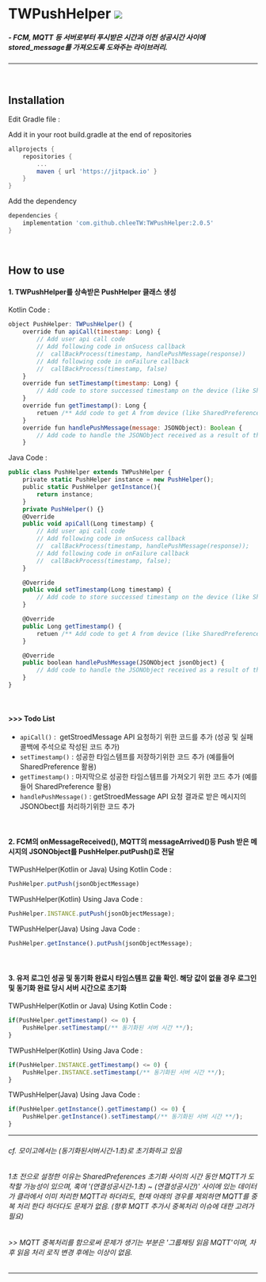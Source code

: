 TWPushHelper [![](https://jitpack.io/v/chleeTW/TWPushHelper.svg)](https://jitpack.io/#chleeTW/TWPushHelper)
=====
##### - FCM, MQTT 등 서버로부터 푸시받은 시간과 이전 성공시간 사이에 stored_message를 가져오도록 도와주는 라이브러리.
-----
<br/>

## Installation
Edit Gradle file :

Add it in your root build.gradle at the end of repositories
```gradle
allprojects {
    repositories {
		...
		maven { url 'https://jitpack.io' }
	}
}
```
Add the dependency
```gradle
dependencies {
    implementation 'com.github.chleeTW:TWPushHelper:2.0.5'
}
```
<br/>



## How to use
#### 1. TWPushHelper를 상속받은 PushHelper 클래스 생성

Kotlin Code :
```javascript
object PushHelper: TWPushHelper() {
    override fun apiCall(timestamp: Long) {
        // Add user api call code
        // Add following code in onSucess callback
        //  callBackProcess(timestamp, handlePushMessage(response))
        // Add following code in onFailure callback
        //  callBackProcess(timestamp, false)
    }
    override fun setTimestamp(timestamp: Long) {
        // Add code to store successed timestamp on the device (like SharedPreference)
    }
    override fun getTimestamp(): Long {
        retuen /** Add code to get A from device (like SharedPreference) **/
    }
    override fun handlePushMessage(message: JSONObject): Boolean {
        // Add code to handle the JSONObject received as a result of the API request
    }
```

Java Code :
```javascript
public class PushHelper extends TWPushHelper {
    private static PushHelper instance = new PushHelper(); 
    public static PushHelper getInstance(){
        return instance;
    }
    private PushHelper() {}
    @Override
    public void apiCall(Long timestamp) {
        // Add user api call code
        // Add following code in onSucess callback
        //  callBackProcess(timestamp, handlePushMessage(response));
        // Add following code in onFailure callback
        //  callBackProcess(timestamp, false);
    }

    @Override
    public void setTimestamp(Long timestamp) {
        // Add code to store successed timestamp on the device (like SharedPreference)
    }

    @Override
    public Long getTimestamp() {
        retuen /** Add code to get A from device (like SharedPreference) **/;
    }

    @Override
    public boolean handlePushMessage(JSONObject jsonObject) {
        // Add code to handle the JSONObject received as a result of the API request
    }
}
```
<br/>


#### >>> Todo List
+ `apiCall()` :  getStroedMessage API 요청하기 위한 코드를 추가 (성공 및 실패 콜백에 주석으로 작성된 코드 추가)
+ `setTimestamp()` : 성공한 타임스템프를 저장하기위한 코드 추가 (예를들어 SharedPreference 활용)
+ `getTimestamp()` : 마지막으로 성공한 타임스템프를 가져오기 위한 코드 추가 (예를들어 SharedPreference 활용)
+ `handlePushMessage()` : getStroedMessage API 요청 결과로 받은 메시지의 JSONObect를 처리하기위한 코드 추가
<br/>



#### 2. FCM의 onMessageReceived(), MQTT의 messageArrived()등 Push 받은 메시지의 JSONObject를 PushHelper.putPush()로 전달
TWPushHelper(Kotlin or Java) Using Kotlin Code :
```javascript
PushHelper.putPush(jsonObjectMessage)
```
TWPushHelper(Kotlin) Using Java Code :
```javascript
PushHelper.INSTANCE.putPush(jsonObjectMessage);
```
TWPushHelper(Java) Using Java Code :
```javascript
PushHelper.getInstance().putPush(jsonObjectMessage);
```
<br/>



#### 3. 유저 로그인 성공 및 동기화 완료시 타임스템프 값을 확인. 해당 값이 없을 경우 로그인 및 동기화 완료 당시 서버 시간으로 초기화

TWPushHelper(Kotlin or Java) Using Kotlin Code :
```javascript
if(PushHelper.getTimestamp() <= 0) {
    PushHelper.setTimestamp(/** 동기화된 서버 시간 **/);
}
```
TWPushHelper(Kotlin) Using Java Code :
```javascript
if(PushHelper.INSTANCE.getTimestamp() <= 0) {
    PushHelper.INSTANCE.setTimestamp(/** 동기화된 서버 시간 **/);
}
```
TWPushHelper(Java) Using Java Code :
```javascript
if(PushHelper.getInstance().getTimestamp() <= 0) {
    PushHelper.getInstance().setTimestamp(/** 동기화된 서버 시간 **/);
}
```

- - -
###### cf. 모이고에서는 (동기화된서버시간-1초)로 초기화하고 있음
###### 1초 전으로 설정한 이유는 SharedPreferences 초기화 사이의 시간 동안 MQTT가 도착할 가능성이 있으며, 혹여 '(연결성공시간-1초) ~ (연결성공시간)' 사이에 있는 데이터가 클라에서 이미 처리한 MQTT라 하더라도, 현재 아래의 경우를 제외하면 MQTT를 중복 처리 한다 하더다도 문제가 없음. (향후 MQTT 추가시 중복처리 이슈에 대한 고려가 필요) 
###### >> MQTT 중복처리를 함으로써 문제가 생기는 부분은 '그룹채팅 읽음 MQTT'이며, 차후 읽음 처리 로직 변경 후에는 이상이 없음.
- - -
